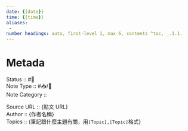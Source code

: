 ```yaml
---
date: {{date}}
time: {{time}}
aliases:
 - 
number headings: auto, first-level 1, max 6, contents ^toc, _.1.1.
---
```


# Metada
Status :: #🌱<br>
Note Type ::  #📥/📮<br>
Note Category ::

Source URL :: {貼文 URL}<br>
Author :: {作者名稱}<br>
Topics :: {筆記跟什麼主題有關，用`[Topic],[Topic]`格式}<br>